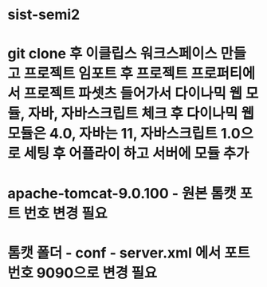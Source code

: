 # sist-semi2
# git clone 후 이클립스 워크스페이스 만들고 프로젝트 임포트 후 프로젝트 프로퍼티에서 프로젝트 파셋츠 들어가서 다이나믹 웹 모듈, 자바, 자바스크립트 체크 후 다이나믹 웹 모듈은 4.0, 자바는 11, 자바스크립트 1.0으로 세팅 후 어플라이 하고 서버에  모듈 추가
# apache-tomcat-9.0.100 - 원본 톰캣 포트 번호 변경 필요 
# 톰캣 폴더 - conf - server.xml 에서 포트번호 9090으로 변경 필요
# <Connector port="9090" protocol="HTTP/1.1" connectionTimeout="20000" redirectPort="8443" maxParameterCount="1000" URIEncoding="UTF-8"/>